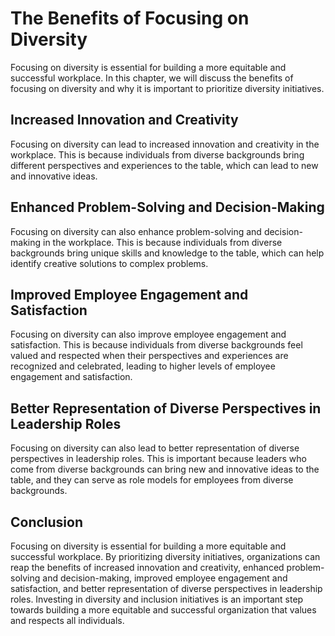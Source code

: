The Benefits of Focusing on Diversity
======================================================================================

Focusing on diversity is essential for building a more equitable and successful workplace. In this chapter, we will discuss the benefits of focusing on diversity and why it is important to prioritize diversity initiatives.

Increased Innovation and Creativity
-----------------------------------

Focusing on diversity can lead to increased innovation and creativity in the workplace. This is because individuals from diverse backgrounds bring different perspectives and experiences to the table, which can lead to new and innovative ideas.

Enhanced Problem-Solving and Decision-Making
--------------------------------------------

Focusing on diversity can also enhance problem-solving and decision-making in the workplace. This is because individuals from diverse backgrounds bring unique skills and knowledge to the table, which can help identify creative solutions to complex problems.

Improved Employee Engagement and Satisfaction
---------------------------------------------

Focusing on diversity can also improve employee engagement and satisfaction. This is because individuals from diverse backgrounds feel valued and respected when their perspectives and experiences are recognized and celebrated, leading to higher levels of employee engagement and satisfaction.

Better Representation of Diverse Perspectives in Leadership Roles
-----------------------------------------------------------------

Focusing on diversity can also lead to better representation of diverse perspectives in leadership roles. This is important because leaders who come from diverse backgrounds can bring new and innovative ideas to the table, and they can serve as role models for employees from diverse backgrounds.

Conclusion
----------

Focusing on diversity is essential for building a more equitable and successful workplace. By prioritizing diversity initiatives, organizations can reap the benefits of increased innovation and creativity, enhanced problem-solving and decision-making, improved employee engagement and satisfaction, and better representation of diverse perspectives in leadership roles. Investing in diversity and inclusion initiatives is an important step towards building a more equitable and successful organization that values and respects all individuals.

